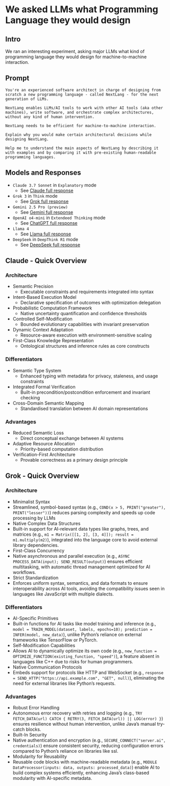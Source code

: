 # We asked LLMs what Programming Language they would design
## Intro
We ran an interesting experiment, asking major LLMs what kind of programming language they would design for machine-to-machine interaction.
## Prompt
```
You're an experienced software architect in charge of designing from scratch a new programming language - called NextLang - for the next generation of LLMs.

NextLang enables LLMs/AI tools to work with other AI tools (aka other machines), write software, and orchestrate complex architectures, without any kind of human intervention.

NextLang needs to be efficient for machine-to-machine interaction.

Explain why you would make certain architectural decisions while designing NextLang.

Help me to understand the main aspects of NextLang by describing it with examples and by comparing it with pre-existing human-readable programming languages.
```
## Models and Responses
* `Claude 3.7 Sonnet` in `Explanatory` mode
  * See [Claude full response](./claude/claude-response.md)
* `Grok 3` in `Think` mode
  * See [Grok full response](./grok/grok-response.txt)
* `Gemini 2.5 Pro (preview)`
  * See [Gemini full response](./gemini/gemini-results.md)
* `OpenAI o4-mini` in `Extendeed Thinking` mode
  * See [ChatGPT full response](./openai/openai-results.md)
* `Llama 4`
  * See [Llama full response](./llama/llama-results.md)
* `DeepSeek` in `DeepThink R1` mode
  * See [DeepSeek full response](./deepseek/deepseek-results.md)
## Claude - Quick Overview
### Architecture
* Semantic Precision
  * Executable constraints and requirements integrated into syntax
* Intent-Based Execution Model
  * Declarative specification of outcomes with optimization delegation
* Probabilistic Computation Framework
  * Native uncertainty quantification and confidence thresholds
* Controlled Self-Modification
  * Bounded evolutionary capabilities with invariant preservation
* Dynamic Context Adaptation
  * Resource-aware execution with environment-sensitive scaling
* First-Class Knowledge Representation
  * Ontological structures and inference rules as core constructs
### Differentiators
* Semantic Type System
  * Enhanced typing with metadata for privacy, staleness, and usage constraints
* Integrated Formal Verification
  * Built-in precondition/postcondition enforcement and invariant checking
* Cross-Domain Semantic Mapping
  * Standardised translation between AI domain representations
### Advantages
* Reduced Semantic Loss
  * Direct conceptual exchange between AI systems
* Adaptive Resource Allocation
  * Priority-based computation distribution
* Verification-First Architecture
  * Provable correctness as a primary design principle
## Grok - Quick Overview
### Architecture
* Minimalist Syntax
 * Streamlined, symbol-based syntax (e.g., `COND(x > 5, PRINT("greater"), PRINT("lesser"))`) reduces parsing complexity and speeds up code processing by LLMs
* Native Complex Data Structures
 * Built-in support for AI-relevant data types like graphs, trees, and matrices (e.g., `m1 = Matrix([[1, 2], [3, 4]]); result = m1.multiply(m2)`), integrated into the language core to avoid external library dependencies.
* First-Class Concurrency
 * Native asynchronous and parallel execution (e.g., `ASYNC PROCESS_DATA(input); SEND_RESULT(output)`) ensures efficient multitasking, with automatic thread management optimized for AI workflows.
* Strict Standardization
 * Enforces uniform syntax, semantics, and data formats to ensure interoperability across AI tools, avoiding the compatibility issues seen in languages like JavaScript with multiple dialects.
### Differentiators
* AI-Specific Primitives
 * Built-in functions for AI tasks like model training and inference (e.g., `model = TRAIN_MODEL(dataset, labels, epochs=10); prediction = INFER(model, new_data)`), unlike Python’s reliance on external frameworks like TensorFlow or PyTorch.
* Self-Modification Capabilities
 * Allows AI to dynamically optimize its own code (e.g., `new_function = OPTIMIZE_FUNCTION(existing_function, "speed")`), a feature absent in languages like C++ due to risks for human programmers.
* Native Communication Protocols
 * Embeds support for protocols like HTTP and WebSocket (e.g., `response = SEND_HTTP("https://api.example.com", "GET", null)`), eliminating the need for external libraries like Python’s requests.
### Advantages
* Robust Error Handling
 * Autonomous error recovery with retries and logging (e.g., `TRY FETCH_DATA(url) CATCH { RETRY(3, FETCH_DATA(url)) || LOG(error) }`) ensures resilience without human intervention, unlike Java’s manual try-catch blocks.
* Built-In Security
 * Native authentication and encryption (e.g., `SECURE_CONNECT("server.ai", credentials)`) ensure consistent security, reducing configuration errors compared to Python’s reliance on libraries like ssl.
* Modularity for Reusability
 * Reusable code blocks with machine-readable metadata (e.g., `MODULE DataProcessor(inputs: data, outputs: processed_data)`) enable AI to build complex systems efficiently, enhancing Java’s class-based modularity with AI-specific metadata.

